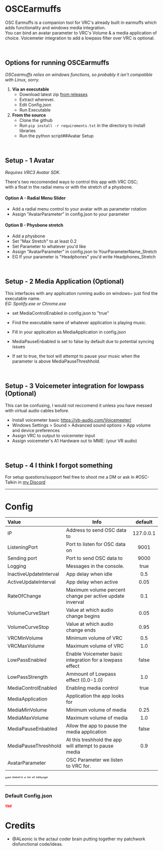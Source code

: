 # OSCEarmuffs

OSC Earmuffs is a companion tool for VRC's already built in earmuffs which adds functionality and windows media integration.<br>
You can bind an avatar parameter to VRC's Volume & a media application of choice. Voicemeter integration to add a lowpass filter over VRC is optional.

<br>

## Options for running OSCEarmuffs
*OSCearmuffs relies on windows functions, so probably it isn't compatible with Linux, sorry.*

1. **Via an executable**
   - Download latest zip [from releases](https://github.com/ZenithVal/OSCEarmuffs/releases)
   - Extract wherever.
   - Edit Config.json
   - Run Executable
2. **From the source**
   - Clone the github
   - Run `pip install -r requirements.txt` in the directory to install libraries
   - Run the python script##Avatar Setup

<br>

## Setup - 1 Avatar 
*Requires VRC3 Avatar SDK.*

There's two reccomended ways to control this app with VRC OSC; <br> with a float in the radial menu or with the stretch of a physbone.

#### Option A - Radial Menu Slider
- Add a radial menu control to your avatar with as parameter rotation
- Assign "AvatarParameter" in config.json to your parameter

#### Option B - Physbone stretch
- Add a physbone
- Set "Max Stretch" to at least 0.2
- Set Parameter to whatever you'd like
- Assign "AvatarParameter" in config.json to YourParameterName_Stretch
- EG If your parameter is "Headphones" you'd write Headphones_Stretch

<br>

## Setup - 2 Media Application (Optional)
This interfaces with any application running audio on windows~ just find the executable name. <br>
*EG: Spotify.exe or Chrome.exe*

- set MediaControlEnabled in config.json to "true"
- Find the executable name of whatever application is playing music. 
- Fill in your application as MediaApplication in config.json

- MediaPauseEnbabled is set to false by default due to potential syncing issues
- If set to true, the tool will attempt to pause your music when the parameter is above MediaPauseThreshhold.

<br>

## Setup - 3 Voicemeter integration for lowpass (Optional)
This can be confusing, I would not reccomend it unless you have messed with virtual audio cables before. <br>

- Install voicemeter basic https://vb-audio.com/Voicemeeter/
- Windows Settings > Sound > Advanced sound options > App volume and device preferences
- Assign VRC to output to voicemeter input
- Assign voicemeter's A1 Hardware out to MME: (your VR audio)

<br>

## Setup - 4 I think I forgot something


For setup questions/support feel free to shoot me a DM or ask in #OSC-Talkin in [my Discord](https://discord.gg/7VAm3twDyy)

---

# Config

| Value                  | Info                                                           | default   |
|:---------------------- | -------------------------------------------------------------- |:---------:|
| IP                     | Address to send OSC data to                                    | 127.0.0.1 |
| ListeningPort          | Port to listen for OSC data on                                 | 9001      |
| Sending port           | Port to send OSC data to                                       | 9000      |
| Logging                | Messages in the console.                                       | true      |
| InactiveUpdateInterval | App delay when idle                                            | 0.5       |
| ActiveUpdateInterval   | App delay when active                                          | 0.05      |
| RateOfChange           | Maximum volume percent change per active update inverval       | 0.1       |
| VolumeCurveStart       | Value at which audio change begins                             | 0.05      |
| VolumeCurveStop        | Value at which audio change ends                               | 0.95      |
| VRCMinVolume           | Minimum volume of VRC                                          | 0.5       |
| VRCMaxVolume           | Maximum volume of VRC                                          | 1.0       |
| LowPassEnabled         | Enable Voicemeter basic integration for a lowpass effect       | false     |
| LowPassStrength        | Ammount of Lowpass effect (0.0-1.0)                            | 1.0       |
| MediaControlEnabled    | Enabling media control                                         | true      |
| MediaApplication       | Application the app looks for                                  |           |
| MediaMinVolume         | Minimum volume of media                                        | 0.25      |
| MediaMaxVolume         | Maximum volume of media                                        | 1.0       |
| MediaPauseEnbabled     | Allow the app to pause the media application                   | false     |
| MediaPauseThreshhold   | At this treshhold the app will attempt to pause media          | 0.9       |
| AvatarParameter        | OSC Parameter we listen to VRC for.                            |           |

ᴹᵃⁿ ᵗʰᵉʳᵉ'ˢ ᵃ ˡᵒᵗ ᵒᶠ ˢᵉᵗᵗᶦⁿᵍˢ

---

### Default Config.json

```json
tbd
```

# Credits

- @ALeonic is the actaul coder brain putting together my patchwork disfunctional code/ideas.
